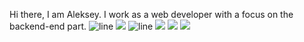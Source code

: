 Hi there, I am Aleksey. I work as a web developer with a focus on the backend-end part.
![line](https://capsule-render.vercel.app/api?type=rect&color=gradient&height=1)
![](http://github-profile-summary-cards.vercel.app/api/cards/profile-details?username=a-rudenko&theme=city_lights)
![line](https://capsule-render.vercel.app/api?type=rect&color=gradient&height=1)
![](http://github-profile-summary-cards.vercel.app/api/cards/repos-per-language?username=a-rudenko&theme=city_lights)
![](http://github-profile-summary-cards.vercel.app/api/cards/most-commit-language?username=a-rudenko&theme=city_lights)
![](http://github-profile-summary-cards.vercel.app/api/cards/stats?username=a-rudenko&theme=city_lights)